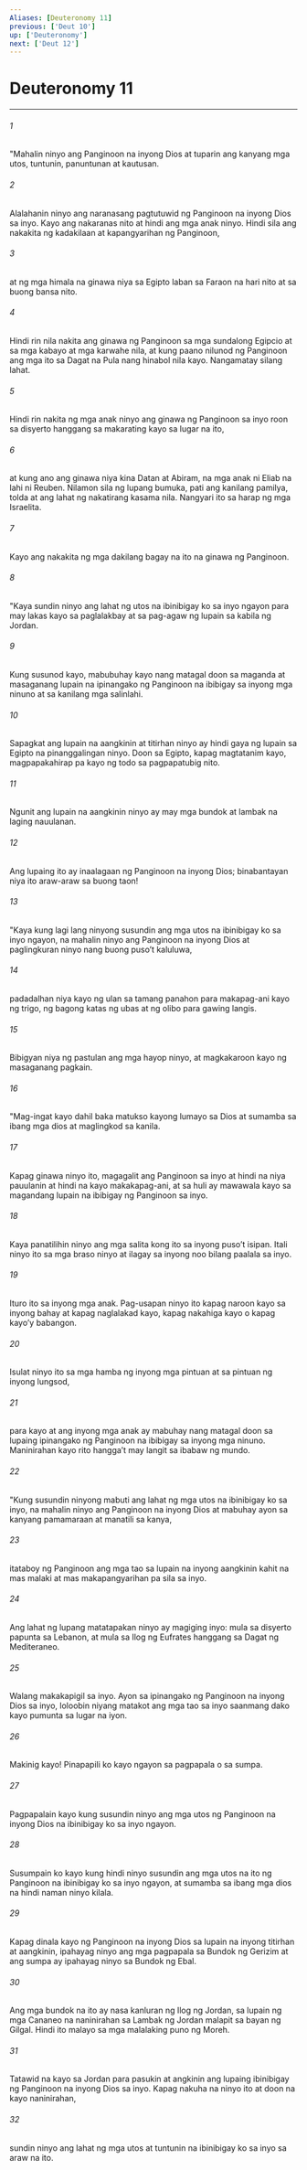 ```yaml
---
Aliases: [Deuteronomy 11]
previous: ['Deut 10']
up: ['Deuteronomy']
next: ['Deut 12']
---
```

# Deuteronomy 11

***


###### 1 


"Mahalin ninyo ang Panginoon na inyong Dios at tuparin ang kanyang mga utos, tuntunin, panuntunan at kautusan. 


###### 2 


Alalahanin ninyo ang naranasang pagtutuwid ng Panginoon na inyong Dios sa inyo. Kayo ang nakaranas nito at hindi ang mga anak ninyo. Hindi sila ang nakakita ng kadakilaan at kapangyarihan ng Panginoon, 


###### 3 


at ng mga himala na ginawa niya sa Egipto laban sa Faraon na hari nito at sa buong bansa nito. 


###### 4 


Hindi rin nila nakita ang ginawa ng Panginoon sa mga sundalong Egipcio at sa mga kabayo at mga karwahe nila, at kung paano nilunod ng Panginoon ang mga ito sa Dagat na Pula nang hinabol nila kayo. Nangamatay silang lahat. 


###### 5 


Hindi rin nakita ng mga anak ninyo ang ginawa ng Panginoon sa inyo roon sa disyerto hanggang sa makarating kayo sa lugar na ito, 


###### 6 


at kung ano ang ginawa niya kina Datan at Abiram, na mga anak ni Eliab na lahi ni Reuben. Nilamon sila ng lupang bumuka, pati ang kanilang pamilya, tolda at ang lahat ng nakatirang kasama nila. Nangyari ito sa harap ng mga Israelita. 


###### 7 


Kayo ang nakakita ng mga dakilang bagay na ito na ginawa ng Panginoon. 


###### 8 


"Kaya sundin ninyo ang lahat ng utos na ibinibigay ko sa inyo ngayon para may lakas kayo sa paglalakbay at sa pag-agaw ng lupain sa kabila ng Jordan. 


###### 9 


Kung susunod kayo, mabubuhay kayo nang matagal doon sa maganda at masaganang lupain na ipinangako ng Panginoon na ibibigay sa inyong mga ninuno at sa kanilang mga salinlahi. 


###### 10 


Sapagkat ang lupain na aangkinin at titirhan ninyo ay hindi gaya ng lupain sa Egipto na pinanggalingan ninyo. Doon sa Egipto, kapag magtatanim kayo, magpapakahirap pa kayo ng todo sa pagpapatubig nito. 


###### 11 


Ngunit ang lupain na aangkinin ninyo ay may mga bundok at lambak na laging nauulanan. 


###### 12 


Ang lupaing ito ay inaalagaan ng Panginoon na inyong Dios; binabantayan niya ito araw-araw sa buong taon! 


###### 13 


"Kaya kung lagi lang ninyong susundin ang mga utos na ibinibigay ko sa inyo ngayon, na mahalin ninyo ang Panginoon na inyong Dios at paglingkuran ninyo nang buong pusoʼt kaluluwa, 


###### 14 


padadalhan niya kayo ng ulan sa tamang panahon para makapag-ani kayo ng trigo, ng bagong katas ng ubas at ng olibo para gawing langis. 


###### 15 


Bibigyan niya ng pastulan ang mga hayop ninyo, at magkakaroon kayo ng masaganang pagkain. 


###### 16 


"Mag-ingat kayo dahil baka matukso kayong lumayo sa Dios at sumamba sa ibang mga dios at maglingkod sa kanila. 


###### 17 


Kapag ginawa ninyo ito, magagalit ang Panginoon sa inyo at hindi na niya pauulanin at hindi na kayo makakapag-ani, at sa huli ay mawawala kayo sa magandang lupain na ibibigay ng Panginoon sa inyo. 


###### 18 


Kaya panatilihin ninyo ang mga salita kong ito sa inyong pusoʼt isipan. Itali ninyo ito sa mga braso ninyo at ilagay sa inyong noo bilang paalala sa inyo. 


###### 19 


Ituro ito sa inyong mga anak. Pag-usapan ninyo ito kapag naroon kayo sa inyong bahay at kapag naglalakad kayo, kapag nakahiga kayo o kapag kayoʼy babangon. 


###### 20 


Isulat ninyo ito sa mga hamba ng inyong mga pintuan at sa pintuan ng inyong lungsod, 


###### 21 


para kayo at ang inyong mga anak ay mabuhay nang matagal doon sa lupaing ipinangako ng Panginoon na ibibigay sa inyong mga ninuno. Maninirahan kayo rito hanggaʼt may langit sa ibabaw ng mundo. 


###### 22 


"Kung susundin ninyong mabuti ang lahat ng mga utos na ibinibigay ko sa inyo, na mahalin ninyo ang Panginoon na inyong Dios at mabuhay ayon sa kanyang pamamaraan at manatili sa kanya, 


###### 23 


itataboy ng Panginoon ang mga tao sa lupain na inyong aangkinin kahit na mas malaki at mas makapangyarihan pa sila sa inyo. 


###### 24 


Ang lahat ng lupang matatapakan ninyo ay magiging inyo: mula sa disyerto papunta sa Lebanon, at mula sa Ilog ng Eufrates hanggang sa Dagat ng Mediteraneo. 


###### 25 


Walang makakapigil sa inyo. Ayon sa ipinangako ng Panginoon na inyong Dios sa inyo, loloobin niyang matakot ang mga tao sa inyo saanmang dako kayo pumunta sa lugar na iyon. 


###### 26 


Makinig kayo! Pinapapili ko kayo ngayon sa pagpapala o sa sumpa. 


###### 27 


Pagpapalain kayo kung susundin ninyo ang mga utos ng Panginoon na inyong Dios na ibinibigay ko sa inyo ngayon. 


###### 28 


Susumpain ko kayo kung hindi ninyo susundin ang mga utos na ito ng Panginoon na ibinibigay ko sa inyo ngayon, at sumamba sa ibang mga dios na hindi naman ninyo kilala. 


###### 29 


Kapag dinala kayo ng Panginoon na inyong Dios sa lupain na inyong titirhan at aangkinin, ipahayag ninyo ang mga pagpapala sa Bundok ng Gerizim at ang sumpa ay ipahayag ninyo sa Bundok ng Ebal. 


###### 30 


Ang mga bundok na ito ay nasa kanluran ng Ilog ng Jordan, sa lupain ng mga Cananeo na naninirahan sa Lambak ng Jordan malapit sa bayan ng Gilgal. Hindi ito malayo sa mga malalaking puno ng Moreh. 


###### 31 


Tatawid na kayo sa Jordan para pasukin at angkinin ang lupaing ibinibigay ng Panginoon na inyong Dios sa inyo. Kapag nakuha na ninyo ito at doon na kayo naninirahan, 


###### 32 


sundin ninyo ang lahat ng mga utos at tuntunin na ibinibigay ko sa inyo sa araw na ito.
